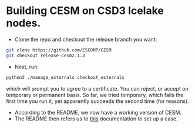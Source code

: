 # Building CESM on CSD3 Icelake nodes.

- Clone the repo and checkout the release branch you want:
```bash
git clone https://github.com/ESCOMP/CESM
git checkout release-cesm2.1.3
```
- Next, run:
```bash
python3 ./manage_externals checkout_externals
```
which will prompt you to agree to a certificate. You can reject, or accept on temporary or permanent basis. So far, we tried temporary, which fails the first time you run it, yet apparently succeeds the second time (for reasons).
- According to the README, we now have a working version of CESM.
- The README then refers us to [this](http://esmci.github.io/cime/versions/master/html/index.html) documentation to set up a case.
